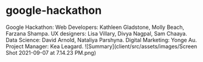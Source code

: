 # google-hackathon
Google Hackathon: Web Developers: Kathleen Gladstone, Molly Beach, Farzana Shampa. UX designers: Lisa Villary, Divya Nagpal, Sam Chaaya. Data Science: David Arnold,  Nataliya Parshyna. Digital Marketing: Yonge Au. Project Manager: Kea Leagard.
![Summary](client/src/assets/images/Screen Shot 2021-09-07 at 7.14.23 PM.png)

